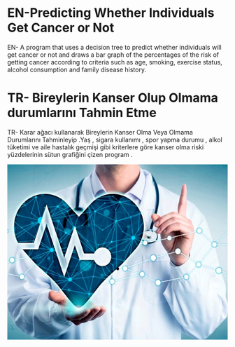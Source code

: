 # EN-Predicting Whether Individuals Get Cancer or Not
EN- A program that uses a decision tree to predict whether individuals will get cancer or not and draws a bar graph of the percentages of the risk of getting cancer according to criteria such as age, smoking, exercise status, alcohol consumption and family disease history.

# TR- Bireylerin Kanser Olup Olmama durumlarını Tahmin Etme
TR- Karar ağacı kullanarak Bireylerin Kanser Olma Veya Olmama Durumlarını Tahminleyip .Yaş , sigara kullanımı  , spor yapma durumu  , alkol tüketimi ve aile hastalık geçmişi gibi kriterlere göre kanser olma riski yüzdelerinin sütun grafiğini çizen program .

<img src="1_UIOup_6QtddueH9VjaT8HQ.jpg" height="400">
